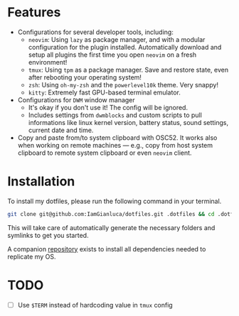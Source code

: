# Features

* Configurations for several developer tools, including:
  * `neovim`: Using `lazy` as package manager, and with a modular configuration for the plugin installed. Automatically download and setup all plugins the first time you open `neovim` on a fresh environment!
  * `tmux`: Using `tpm` as a package manager. Save and restore state, even after rebooting your operating system!
  * `zsh`: Using `oh-my-zsh` and the `powerlevel10k` theme. Very snappy!
  * `kitty`: Extremely fast GPU-based terminal emulator.
* Configurations for `DWM` window manager
  * It's okay if you don't use it! The config will be ignored.
  * Includes settings from `dwmblocks` and custom scripts to pull informations like linux kernel version, battery status, sound settings, current date and time. 
* Copy and paste from/to system clipboard with OSC52. It works also when working on remote machines ― e.g., copy from host system clipboard to remote system clipboard or even `neovim` client.

# Installation

To install my dotfiles, please run the following command in your terminal.

```bash
git clone git@github.com:IamGianluca/dotfiles.git .dotfiles && cd .dotfiles && ./install
```

This will take care of automatically generate the necessary folders and symlinks to get you started.

A companion [repository](https://github.com/IamGianluca/ansible/tree/main) exists to install all dependencies needed to replicate my OS.


# TODO

- [ ] Use `$TERM` instead of hardcoding value in `tmux` config
